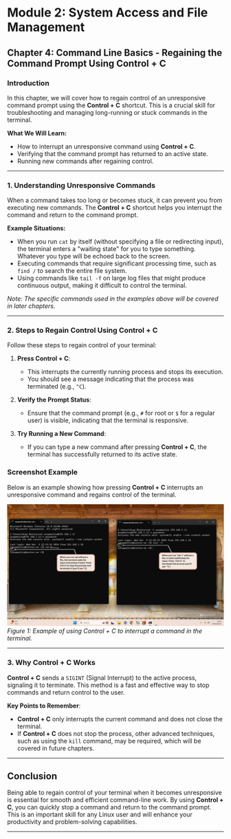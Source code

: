 # Module 2: System Access and File Management
## Chapter 4: Command Line Basics - Regaining the Command Prompt Using Control + C

### Introduction
In this chapter, we will cover how to regain control of an unresponsive command prompt using the **Control + C** shortcut. This is a crucial skill for troubleshooting and managing long-running or stuck commands in the terminal.

**What We Will Learn:**
- How to interrupt an unresponsive command using **Control + C**.
- Verifying that the command prompt has returned to an active state.
- Running new commands after regaining control.

---

### 1. Understanding Unresponsive Commands

When a command takes too long or becomes stuck, it can prevent you from executing new commands. The **Control + C** shortcut helps you interrupt the command and return to the command prompt.

**Example Situations:**
- When you run `cat` by itself (without specifying a file or redirecting input), the terminal enters a "waiting state" for you to type something. Whatever you type will be echoed back to the screen.
- Executing commands that require significant processing time, such as `find /` to search the entire file system.
- Using commands like `tail -f` on large log files that might produce continuous output, making it difficult to control the terminal.

*Note: The specific commands used in the examples above will be covered in later chapters.*

---

### 2. Steps to Regain Control Using Control + C

Follow these steps to regain control of your terminal:

1. **Press Control + C**:
   - This interrupts the currently running process and stops its execution.
   - You should see a message indicating that the process was terminated (e.g., `^C`).

2. **Verify the Prompt Status**:
   - Ensure that the command prompt (e.g., `#` for root or `$` for a regular user) is visible, indicating that the terminal is responsive.

3. **Try Running a New Command**:
   - If you can type a new command after pressing **Control + C**, the terminal has successfully returned to its active state.

### Screenshot Example
Below is an example showing how pressing **Control + C** interrupts an unresponsive command and regains control of the terminal.

![Interrupting an unresponsive command using Control + C](screenshots/05-control-c-example.png)  
*Figure 1: Example of using Control + C to interrupt a command in the terminal.*

---

### 3. Why Control + C Works

**Control + C** sends a `SIGINT` (Signal Interrupt) to the active process, signaling it to terminate. This method is a fast and effective way to stop commands and return control to the user.

**Key Points to Remember**:
- **Control + C** only interrupts the current command and does not close the terminal.
- If **Control + C** does not stop the process, other advanced techniques, such as using the `kill` command, may be required, which will be covered in future chapters.

---

## Conclusion

Being able to regain control of your terminal when it becomes unresponsive is essential for smooth and efficient command-line work. By using **Control + C**, you can quickly stop a command and return to the command prompt. This is an important skill for any Linux user and will enhance your productivity and problem-solving capabilities.

--- 
